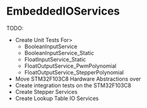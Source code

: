 # EmbeddedIOServices

TODO:
<ul>
  <li>Create Unit Tests For>
  <ul>
    <li>BooleanInputService</li>
    <li>BooleanInputService_Static</li>
    <li>FloatInputService_Static</li>
    <li>FloatOutputService_PwmPolynomial</li>
    <li>FloatOutputService_StepperPolynomial</li>
  </ul>
  <li>Move STM32F103C8 Hardware Abstractions over</li>
  <li>Create integration tests on the STM32F103C8</li>
  <li>Create Stepper Services</li>
  <li>Create Lookup Table IO Services</li>
</ul>
  
